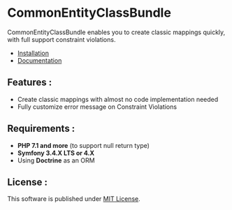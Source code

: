  # CommonEntityClassBundle
 
CommonEntityClassBundle enables you to create classic mappings quickly, with full support constraint violations.

- [Installation]
- [Documentation]

Features : 
------------
- Create classic mappings with almost no code implementation needed
- Fully customize error message on Constraint Violations

Requirements :
------------------
- **PHP 7.1 and more** (to support null return type)
- **Symfony 3.4.X LTS or 4.X**
- Using **Doctrine** as an ORM

License :
----------
This software is published under [MIT License].

[MIT License]: https://github.com/thomasmerlin/CommonEntityClassBundle/blob/master/LICENSE.md
[Installation]: https://github.com/thomasmerlin/CommonEntityClassBundle/blob/master/docs/Installation.md
[Documentation]: https://github.com/thomasmerlin/CommonEntityClassBundle/blob/master/docs/Features/Index.md